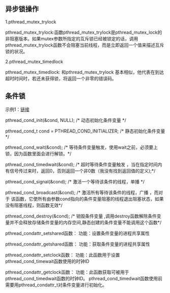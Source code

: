 ## 异步锁操作

1.pthread_mutex_trylock

pthread_mutex_trylock:函数pthread_mutex_trylock是pthread_mutex_lock的非阻塞版本。如果mutex参数所指定的互斥锁已经被锁定的话，调用pthread_mutex_trylock函数不会阻塞当前线程，而是立即返回一个值来描述互斥锁的状况。

2.pthread_mutex_timedlock

pthread_mutex_timedlock: 和pthread_mutex_trylock 基本相似，他代表在到达超时时间时，若还未获得锁，将返回一个非零的错误码。


## 条件锁

示例1：[链接](https://blog.csdn.net/techhome803/article/details/8276058)

pthread_cond_init(&cond, NULL); /* 动态初始化条件变量 */

pthread_cond_t cond = PTHREAD_COND_INITIALIZER; /* 静态初始化条件变量 */

pthread_cond_wait(&cond); /* 等待条件变量触发，使用wait之前，必须要上锁，因为函数里面会进行解锁。*/

pthread_cond_timedwait(&cond); /* 超时等待条件变量触发 ，当在指定时间内有信号传过来时，返回0，否则返回一个非0数（我没有找到返回值的定义);*/

pthread_cond_signal(&cond); /* 激活一个等待该条件的线程，单播 */

pthread_cond_broadcast(&cond); /* 激活所有等待该条件的线程，广播 ，而对于
该函数，它使所有由参数cond指向的条件变量阻塞的线程退出阻塞状态，如果没有阻塞线程，则函数无效*/

pthread_cond_destroy(&cond); /* 销毁条件变量 ,调用destroy函数解除条件变量并不会释放存储条件变量的内存空间,静态创建的条件变量不能调用这个函数*/

pthread_condattr_setshared函数：
功能：设置条件变量的进程共享属性

pthread_condattr_getshared函数：
功能：获取条件变量的进程共享属性
  
pthread_condattr_setclock函数：
功能：此函数用于设置pthread_cond_timewait函数使用的时钟ID

pthread_condattr_getclock函数：
功能：此函数获取可被用于pthread_cond_timedwait函数的时钟ID。
pthread_cond_timedwait函数使用前需要用pthread_condattr_t对条件变量进行初始化。


<!--**条件变量始终都会和一个互斥锁配合使用，当pthread_cond_wait()被调用阻塞住线程的时候，lock会被自动释放，当信号来的时候会自动上锁。thread_1获取到互斥锁之后，因为条件变量的存在，thread_1被阻塞住，互斥锁自动释放掉，当条件变量满足条件之后系统会将互斥锁再重新锁上**-->